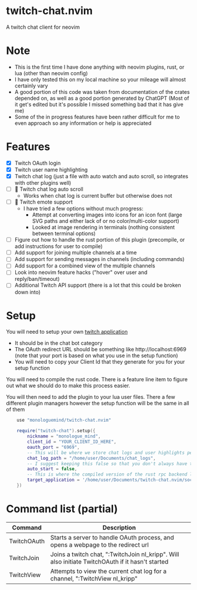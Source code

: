 # twitch-chat.nvim

A twitch chat client for neovim

# Note

- This is the first time I have done anything with neovim plugins, rust, or lua (other than neovim config)
- I have only tested this on my local machine so your mileage will almost certainly vary
- A good portion of this code was taken from documentation of the crates depended on, as well as a good portion generated by ChatGPT (Most of it get's edited but it's possible I missed something bad that it has give me)
- Some of the in progress features have been rather difficult for me to even approach so any information or help is appreciated

# Features

- [x] Twitch OAuth login
- [x] Twitch user name highlighting
- [x] Twitch chat log (just a file with auto watch and auto scroll, so integrates with other plugins well)
- [ ] :construction: Twitch chat log auto scroll
  - Works when chat log is current buffer but otherwise does not
- [ ] :construction: Twitch emote support
  - I have tried a few options without much progress:
    - Attempt at converting images into icons for an icon font (large SVG paths and either lack of or no color/multi-color support)
    - Looked at image rendering in terminals (nothing consistent between terminal options)
- [ ] Figure out how to handle the rust portion of this plugin (precompile, or add instructions for user to compile)
- [ ] Add support for joining multiple channels at a time
- [ ] Add support for sending messages in channels (including commands)
- [ ] Add support for a combined view of the multiple channels
- [ ] Look into neovim feature hacks ("hover" over user and reply/ban/timeout)
- [ ] Additional Twitch API support (there is a lot that this could be broken down into)

# Setup

You will need to setup your own [twitch application](https://dev.twitch.tv/docs/api/get-started/)

- It should be in the chat bot category
- The OAuth redirect URL should be something like http://localhost:6969 (note that your port is based on what you use in the setup function)
- You will need to copy your Client Id that they generate for you for your setup function

You will need to compile the rust code. There is a feature line item to figure out what we should do to make this process easier.

You will then need to add the plugin to your lua user files. There a few different plugin managers however the setup function will be the same in all of them

```lua
    use "monologuemind/twitch-chat.nvim"

    require("twitch-chat").setup({
        nickname = "monologue_mind",
        client_id = "YOUR_CLIENT_ID_HERE",
        oauth_port = "6969",
        -- This will be where we store chat logs and user highlights per twitch stream
        chat_log_path = "/home/user/Documents/chat_logs",
        -- I suggest keeping this false so that you don't always have the rust process running
        auto_start = false,
        -- This is where the compiled version of the rust rpc backend lives.
        target_application = '/home/user/Documents/twitch-chat.nvim/socket/target/debug/socket'
    })
```

# Command list (partial)

| Command     | Description                                                                                      |
| ----------- | ------------------------------------------------------------------------------------------------ |
| TwitchOAuth | Starts a server to handle OAuth process, and opens a webpage to the redirect url                 |
| TwitchJoin  | Joins a twitch chat, ":TwitchJoin nl_kripp". Will also initiate TwitchOAuth if it hasn't started |
| TwitchView  | Attempts to view the current chat log for a channel, ":TwitchView nl_kripp"                      |
